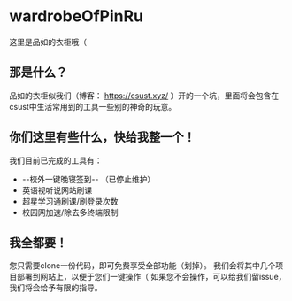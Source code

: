 # wardrobeOfPinRu
这里是品如的衣柜哦（
## 那是什么？
品如的衣柜似我们（博客： https://csust.xyz/ ）开的一个坑，里面将会包含在csust中生活常用到的工具一些别的神奇的玩意。
## 你们这里有些什么，快给我整一个！
我们目前已完成的工具有：
- --校外一键晚寝签到-- （已停止维护）
- 英语视听说网站刷课
- 超星学习通刷课/刷登录次数
- 校园网加速/除去多终端限制
## 我全都要！
您只需要clone一份代码，即可免费享受全部功能（划掉）。
我们会将其中几个项目部署到网站上，以便于您们一键操作（
如果您不会操作，可以给我们留issue，我们将会给予有限的指导。
